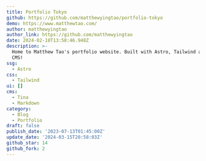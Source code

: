 ```yaml
---
title: Portfolio Tokyo
github: https://github.com/matthewyingtao/portfolio-tokyo
demo: https://www.matthewtao.com/
author: matthewyingtao
author_link: https://github.com/matthewyingtao
date: 2024-02-18T13:58:46.948Z
description: >-
  Home to Matthew Tao's portfolio website. Built with Astro, Tailwind and Tina
  CMS!
ssg:
  - Astro
css:
  - Tailwind
ui: []
cms:
  - Tina
  - Markdown
category:
  - Blog
  - Portfolio
draft: false
publish_date: '2023-07-13T01:45:00Z'
update_date: '2024-03-15T20:58:03Z'
github_star: 14
github_fork: 2
---
```

